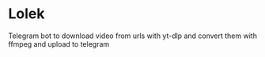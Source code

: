 # Lolek

Telegram bot to download video from urls with yt-dlp and convert them with ffmpeg and upload to telegram
